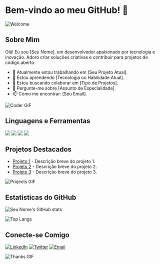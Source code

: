 # Bem-vindo ao meu GitHub! 👋

![Welcome](https://media.giphy.com/media/xT1XGzYQh6Q5I1WfEQ/giphy.gif)

## Sobre Mim
Olá! Eu sou [Seu Nome], um desenvolvedor apaixonado por tecnologia e inovação. Adoro criar soluções criativas e contribuir para projetos de código aberto.

- 🔭 Atualmente estou trabalhando em [Seu Projeto Atual].
- 🌱 Estou aprendendo [Tecnologia ou Habilidade Atual].
- 👯 Estou buscando colaborar em [Tipo de Projetos].
- 💬 Pergunte-me sobre [Assunto de Especialidade].
- 📫 Como me encontrar: [Seu Email].

![Coder GIF](https://media.giphy.com/media/3o7aCTfyhYawdOXcFW/giphy.gif)

## Linguagens e Ferramentas
<img src="https://img.shields.io/badge/Code-Python-informational?style=flat&logo=python&logoColor=white&color=2bbc8a"/> <img src="https://img.shields.io/badge/Code-JavaScript-informational?style=flat&logo=javascript&logoColor=white&color=2bbc8a"/> <img src="https://img.shields.io/badge/Tool-Docker-informational?style=flat&logo=docker&logoColor=white&color=2bbc8a"/> <img src="https://img.shields.io/badge/Tool-Git-informational?style=flat&logo=git&logoColor=white&color=2bbc8a"/>

## Projetos Destacados
- [Projeto 1](https://github.com/seu-usuario/projeto1) - Descrição breve do projeto 1.
- [Projeto 2](https://github.com/seu-usuario/projeto2) - Descrição breve do projeto 2.
- [Projeto 3](https://github.com/seu-usuario/projeto3) - Descrição breve do projeto 3.

![Projects GIF](https://media.giphy.com/media/l0HlPjezGYrK2U6Os/giphy.gif)

## Estatísticas do GitHub
![Seu Nome's GitHub stats](https://github-readme-stats.vercel.app/api?username=seu-usuario&show_icons=true&theme=radical)

![Top Langs](https://github-readme-stats.vercel.app/api/top-langs/?username=seu-usuario&layout=compact&theme=radical)

## Conecte-se Comigo
[![LinkedIn](https://img.shields.io/badge/LinkedIn-seu_perfil-blue?style=flat&logo=linkedin)](https://www.linkedin.com/in/seu-perfil/) [![Twitter](https://img.shields.io/badge/Twitter-seu_usuario-blue?style=flat&logo=twitter)](https://twitter.com/seu_usuario) [![Email](https://img.shields.io/badge/Email-seu_email-red?style=flat&logo=gmail)](mailto:seu_email)

![Thanks GIF](https://media.giphy.com/media/26gR1EVp8IhIh5ZUI/giphy.gif)

